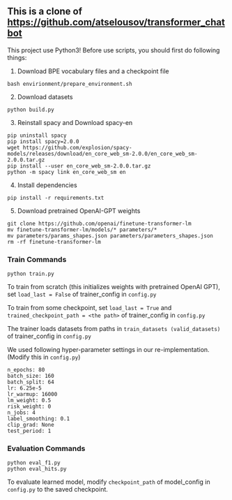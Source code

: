 ## This is a clone of https://github.com/atselousov/transformer_chatbot

This project use Python3!
Before use scripts, you should first do following things:

1. Download BPE vocabulary files and a checkpoint file
```
bash envirionment/prepare_environment.sh
```

2. Download datasets
```
python build.py
```

3. Reinstall spacy and Download spacy-en
```
pip uninstall spacy
pip install spacy=2.0.0
wget https://github.com/explosion/spacy-models/releases/download/en_core_web_sm-2.0.0/en_core_web_sm-2.0.0.tar.gz
pip install --user en_core_web_sm-2.0.0.tar.gz
python -m spacy link en_core_web_sm en
```

4. Install dependencies
```
pip install -r requirements.txt
```

5. Download pretrained OpenAI-GPT weights
```
git clone https://github.com/openai/finetune-transformer-lm
mv finetune-transformer-lm/models/* parameters/*
mv parameters/params_shapes.json parameters/parameters_shapes.json
rm -rf finetune-transformer-lm
```

### Train Commands
```
python train.py
```
To train from scratch (this initializes weights with pretrained OpenAI GPT), set `load_last = False` of trainer_config in `config.py`

To train from some checkpoint, set `load_last = True` and `trained_checkpoint_path = <the path>` of trainer_config in `config.py`

The trainer loads datasets from paths in `train_datasets (valid_datasets)` of trainer_config in `config.py`

We used following hyper-parameter settings in our re-implementation. (Modify this in `config.py`)
```
n_epochs: 80
batch_size: 160
batch_split: 64
lr: 6.25e-5
lr_warmup: 16000
lm_weight: 0.5
risk_weight: 0
n_jobs: 4
label_smoothing: 0.1
clip_grad: None
test_period: 1
```

### Evaluation Commands
```
python eval_f1.py
python eval_hits.py
```
To evaluate learned model, modify `checkpoint_path` of model_config in `config.py` to the saved checkpoint.
